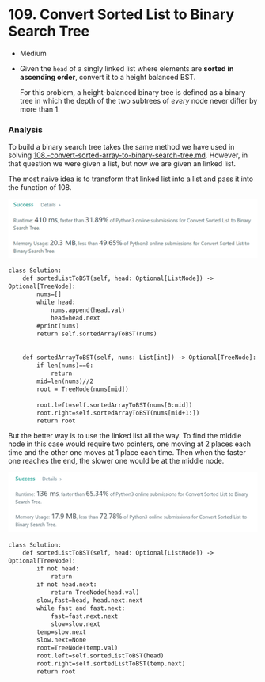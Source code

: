 # 109. Convert Sorted List to Binary Search Tree

* Medium
*   Given the `head` of a singly linked list where elements are **sorted in ascending order**, convert it to a height balanced BST.

    For this problem, a height-balanced binary tree is defined as a binary tree in which the depth of the two subtrees of _every_ node never differ by more than 1.

### Analysis&#x20;

To build a binary search tree takes the same method we have used in solving [108.-convert-sorted-array-to-binary-search-tree.md](../tree-questions/all-sorts-of-tree-problems/108.-convert-sorted-array-to-binary-search-tree.md "mention"). However, in that question we were given a list, but now we are given an linked list.&#x20;

The most naive idea is to transform that linked list into a list and pass it into the function of 108.&#x20;

![](<../.gitbook/assets/image (12) (1) (1) (1).png>)

```
class Solution:
    def sortedListToBST(self, head: Optional[ListNode]) -> Optional[TreeNode]:
        nums=[]
        while head:
            nums.append(head.val)
            head=head.next
        #print(nums)
        return self.sortedArrayToBST(nums)
            
            
    def sortedArrayToBST(self, nums: List[int]) -> Optional[TreeNode]:
        if len(nums)==0:
            return 
        mid=len(nums)//2
        root = TreeNode(nums[mid])
        
        root.left=self.sortedArrayToBST(nums[0:mid])
        root.right=self.sortedArrayToBST(nums[mid+1:])
        return root
```

But the better way is to use the linked list all the way. To find the middle node in this case would require two pointers, one moving at 2 places each time and the other one moves at 1 place each time. Then when the faster one reaches the end, the slower one would be at the middle node.&#x20;

![](<../.gitbook/assets/image (26) (1) (1).png>)

```
class Solution:
    def sortedListToBST(self, head: Optional[ListNode]) -> Optional[TreeNode]:
        if not head:
            return 
        if not head.next:
            return TreeNode(head.val)
        slow,fast=head, head.next.next
        while fast and fast.next:
            fast=fast.next.next
            slow=slow.next
        temp=slow.next
        slow.next=None 
        root=TreeNode(temp.val)
        root.left=self.sortedListToBST(head)
        root.right=self.sortedListToBST(temp.next)
        return root
```
